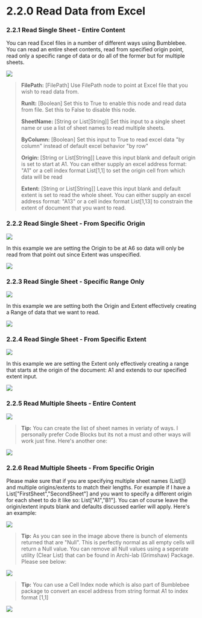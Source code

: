# 2.2.0 Read Data from Excel

### 2.2.1 Read Single Sheet - Entire Content

You can read Excel files in a number of different ways using Bumblebee. You can read an entire sheet contents, read from specified origin point, read only a specific range of data or do all of the former but for multiple sheets.

![](readExcel.png)

<blockquote>
<p><b> FilePath:</b> [FilePath] Use FilePath node to point at Excel file that you wish to read data from. </p>

<p><b> RunIt:</b> [Boolean] Set this to True to enable this node and read data from file. Set this to False to disable this node. </p>

<p><b> SheetName:</b> [String or List[String]] Set this input to a single sheet name or use a list of sheet names to read multiple sheets.</p>

<p><b> ByColumn:</b> [Boolean] Set this input to True to read excel data "by column" instead of default excel behavior "by row" </p>

<p><b> Origin:</b> [String or List[String]] Leave this input blank and default origin is set to start at A1. You can either supply an excel address format: "A1" or a cell index format List[1,1] to set the origin cell from which data will be read </p>

<p><b> Extent:</b> [String or List[String]] Leave this input blank and default extent is set to read the whole sheet. You can either supply an excel address format: "A13" or a cell index format List[1,13] to constrain the extent of document that you want to read.</p>
</blockquote>

### 2.2.2 Read Single Sheet - From Specific Origin

![](readExcel2.png)

In this example we are setting the Origin to be at A6 so data will only be read from that point out since Extent was unspecified. 

![](readExcel1.png)

### 2.2.3 Read Single Sheet - Specific Range Only

![](readExcel3.png)

In this example we are setting both the Origin and Extent effectively creating a Range of data that we want to read.

![](readExcel4.png)

### 2.2.4 Read Single Sheet - From Specific Extent

![](readExcel5.png)

In this example we are setting the Extent only effectively creating a range that starts at the origin of the document: A1 and extends to our specified extent input. 

![](readExcel6.png)

### 2.2.5 Read Multiple Sheets - Entire Content

![](readExcel7.png)

<blockquote>
<p><b>Tip:</b> You can create the list of sheet names in veriaty of ways. I personally prefer Code Blocks but its not a must and other ways will work just fine. Here's another one:<p>
</blockquote>

![](tip1.png)

### 2.2.6 Read Multiple Sheets - From Specific Origin

Please make sure that if you are specifying multiple sheet names (List[]) and multiple origins/extents to match their lengths. For example if I have a List["FirstSheet","SecondSheet"] and you want to specify a different origin for each sheet to do it like so: List["A1","B1"]. You can of course leave the origin/extent inputs blank and defaults discussed earlier will apply. Here's an example:

![](readExcel8.png)

<blockquote>
<p><b>Tip:</b> As you can see in the image above there is bunch of elements returned that are "Null". This is perfectly normal as all empty cells will return a Null value. You can remove all Null values using a seperate utility (Clear List) that can be found in Archi-lab (Grimshaw) Package. Please see below: <p>
</blockquote>

![](Tip2.png)

<blockquote>
<p><b>Tip:</b> You can use a Cell Index node which is also part of Bumblebee package to convert an excel address from string format A1 to index format [1,1] <p>
</blockquote>

![](Tip3.png)


